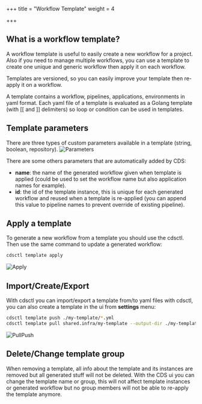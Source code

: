 +++
title = "Workflow Template"
weight = 4

+++

## What is a workflow template?
A workflow template is useful to easily create a new workflow for a project. Also if you need to manage multiple workflows, you can 
use a template to create one unique and generic workflow then apply it on each workflow.

Templates are versioned, so you can easily improve your template then re-apply it on a workflow.

A template contains a workflow, pipelines, applications, environments in yaml format.
Each yaml file of a template is evaluated as a Golang template (with [[ and ]] delimiters) so loop or condition can be used in templates.

## Template parameters
There are three types of custom parameters available in a template (string, boolean, repository).
![Parameters](/images/workflow_template_parameters.png)

There are some others parameters that are automatically added by CDS:

* **name**: the name of the generated workflow given when template is applied (could be used to set the workflow name but also application names for example).
* **id**: the id of the template instance, this is unique for each generated workflow and reused when a template is re-applied (you can append this value to pipeline names to prevent override of existing pipeline).

## Apply a template
To generate a new workflow from a template you should use the cdsctl. Then use the same command to update a generated workflow:
```sh
cdsctl template apply
```
![Apply](/images/workflow_template_apply.gif)

## Import/Create/Export
With cdsctl you can import/export a template from/to yaml files with cdsctl, you can also create a template in the ui from **settings** menu:
```sh
cdsctl template push ./my-template/*.yml
cdsctl template pull shared.infra/my-template --output-dir ./my-template
```
![PullPush](/images/workflow_template_pull_push.gif)

## Delete/Change template group
When removing a template, all info about the template and its instances are removed but all generated stuff will not be deleted.
With the CDS ui you can change the template name or group, this will not affect template instances or generated workflow but no group members will not be able to re-apply the template anymore. 

